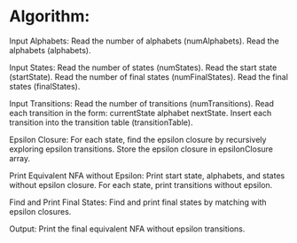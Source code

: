 # Algorithm:

Input Alphabets:
Read the number of alphabets (numAlphabets).
Read the alphabets (alphabets).

Input States:
Read the number of states (numStates).
Read the start state (startState).
Read the number of final states (numFinalStates).
Read the final states (finalStates).

Input Transitions:
Read the number of transitions (numTransitions).
Read each transition in the form: currentState alphabet nextState.
Insert each transition into the transition table (transitionTable).

Epsilon Closure:
For each state, find the epsilon closure by recursively exploring epsilon transitions.
Store the epsilon closure in epsilonClosure array.

Print Equivalent NFA without Epsilon:
Print start state, alphabets, and states without epsilon closure.
For each state, print transitions without epsilon.

Find and Print Final States:
Find and print final states by matching with epsilon closures.

Output:
Print the final equivalent NFA without epsilon transitions.